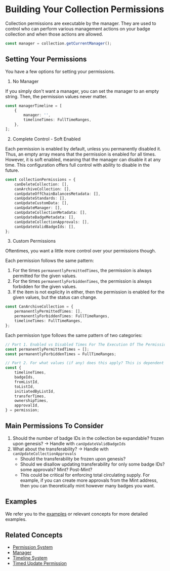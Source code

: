 # Building Your Collection Permissions

Collection permissions are executable by the manager. They are used to control who can perform various management actions on your badge collection and when those actions are allowed.

```typescript
const manager = collection.getCurrentManager();
```

## Setting Your Permissions

You have a few options for setting your permissions.

1. No Manager

If you simply don't want a manager, you can set the manager to an empty string. Then, the permission values never matter.

```typescript
const managerTimeline = [
    {
        manager: '',
        timelineTimes: FullTimeRanges,
    },
];
```

2. Complete Control - Soft Enabled

Each permission is enabled by default, unless you permanently disabled it. Thus, an empty array means that the permission is enabled for all times. However, it is soft enabled, meaning that the manager can disable it at any time. This configuration offers full control with ability to disable in the future.

```typescript
const collectionPermissions = {
    canDeleteCollection: [],
    canArchiveCollection: [],
    canUpdateOffChainBalancesMetadata: [],
    canUpdateStandards: [],
    canUpdateCustomData: [],
    canUpdateManager: [],
    canUpdateCollectionMetadata: [],
    canUpdateBadgeMetadata: [],
    canUpdateCollectionApprovals: [],
    canUpdateValidBadgeIds: [],
};
```

3. Custom Permissions

Oftentimes, you want a little more control over your permissions though.

Each permission follows the same pattern:

1. For the times `permanentlyPermittedTimes`, the permission is always permitted for the given values.
2. For the times `permanentlyForbiddenTimes`, the permission is always forbidden for the given values.
3. If the item is not explicity in either, then the permission is enabled for the given values, but the status can change.

```typescript
const CanArchiveCollection = {
    permanentlyPermittedTimes: [],
    permanentlyForbiddenTimes: FullTimeRanges,
    timelineTimes: FullTimeRanges,
};
```

Each permission type follows the same pattern of two categories:

```typescript
// Part 1. Enabled vs Disabled Times For The Execution Of The Permission
const permanentlyPermittedTimes = [];
const permanentlyForbiddenTimes = FullTimeRanges;

// Part 2. For what values (if any) does this apply? This is dependent on the permission type.
const {
    timelineTimes,
    badgeIds,
    fromListId,
    toListId,
    initiatedByListId,
    transferTimes,
    ownershipTimes,
    approvalId,
} = permission;
```

## Main Permissions To Consider

1. Should the number of badge IDs in the collection be expandable? frozen upon genesis? -> Handle with `canUpdateValidBadgeIds`
2. What about the transferability? -> Handle with `canUpdateCollectionApprovals`
   * Should the transferability be frozen upon genesis?
   * Should we disallow updating transferability for only some badge IDs? some approvals? Mint? Post-Mint?
   * This could be critical for enforcing total circulating supply. For example, if you can create more approvals from the Mint address, then you can theoretically mint however many badges you want.

## Examples

We refer you to the [examples](permissions/) or relevant concepts for more detailed examples.

## Related Concepts

* [Permission System](broken-reference)
* [Manager](../concepts/manager.md)
* [Timeline System](../concepts/timeline-system.md)
* [Timed Update Permission](broken-reference)
